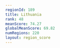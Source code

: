 ```yaml
---
regionId: 189
title: Lithuania
rank: 48
meanScore: 74.27
globalMeanScore: 69.82
numRegions: 220
layout: region_score
---
```

